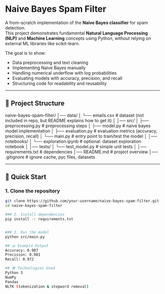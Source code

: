 # Naive Bayes Spam Filter

A from-scratch implementation of the **Naive Bayes classifier** for spam detection.  
This project demonstrates fundamental **Natural Language Processing (NLP)** and **Machine Learning** concepts using Python, without relying on external ML libraries like scikit-learn.  

The goal is to show:
- Data preprocessing and text cleaning
- Implementing Naive Bayes manually
- Handling numerical underflow with log probabilities
- Evaluating models with accuracy, precision, and recall
- Structuring code for readability and reusability

---

## 📂 Project Structure

naive-bayes-spam-filter/
│── data/
│   └── emails.csv              # dataset (not included in repo, but README explains how to get it)
│
│── src/
│   ├── preprocessing.py        # preprocessing steps
│   ├── model.py                # naive bayes model implementation
│   ├── evaluation.py           # evaluation metrics (accuracy, precision, recall)
│   └── main.py                 # entry point to train/test the model
│
│── notebooks/
│   └── exploration.ipynb       # optional: dataset exploration notebook
│
│── tests/
│   └── test_model.py           # simple unit tests
│
│── requirements.txt            # dependencies
│── README.md                   # project overview
│── .gitignore                  # ignore cache, pyc files, datasets


---

## 🚀 Quick Start

### 1. Clone the repository
```bash
git clone https://github.com/your-username/naive-bayes-spam-filter.git
cd naive-bayes-spam-filter

### 2. Install dependencies
pip install -r requirements.txt


### 3. Run the model
python src/main.py

## 📊 Example Output
Accuracy: 0.987
Precision: 0.981
Recall: 0.972

## 🛠️ Technologies Used
Python 3
NumPy
Pandas
NLTK (tokenization & stopword removal)
